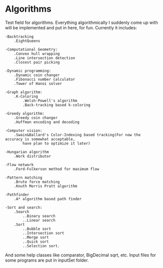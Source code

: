 # Algorithms
Test field for algorithms. Everything algorithmically I suddenly come up with will be implemented and put in here, for fun.
Currently it includes:

    -Backtracking
        .EightQueens
        
    -Computational Geometry:
        .Convex hull wrapping
        .Line intersection detection
        .Closest pair picking
        
    -Dynamic programming:
        .Dynamic coin changer
        .Fibonacci number calculator
        .Tower of Hanoi solver
    
    -Graph algorithm:
        .K-Coloring
            .Welsh-Powell's algorithm
            .Back-tracking based k-coloring
    
    -Greedy algorithm:
        .Greedy coin changer
        .Huffman encoding and decoding
    
    -Computer vision:
        .Swain&Ballard's Color-Indexing based tracking(For now the accuracy is somewhat acceptable, 
            have plan to optimize it later)
    
    -Hungarian algorithm
        .Work distributor
    
    -Flow network
        .Ford-Fulkerson method for maximum flow
        
    -Pattern matching
        .Brute force matching
        .Knuth Morris Pratt algorithm
    
    -Pathfinder
        .A* algorithm based path finder
    
    -Sort and search:
        .Search
            ..Binary search
            ..Linear search
        .Sort
            ..Bubble sort
            ..Intersection sort
            ..Merge sort
            ..Quick sort
            ..Selection sort.
           
And some help classes like comparator, BigDecimal sqrt, etc. 
Input files for some programs are put in inputSet folder.

